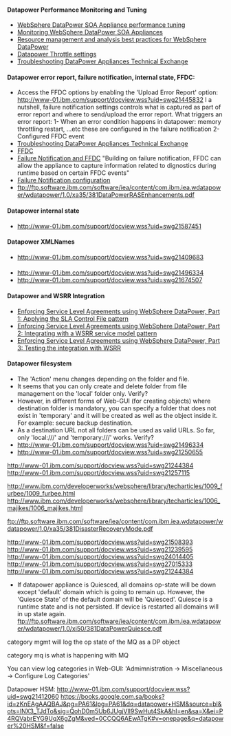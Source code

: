 #### Datapower Performance Monitoring and Tuning
* [WebSphere DataPower SOA Appliance performance tuning](http://www.ibm.com/developerworks/library/ws-dpperformance/)
* [Monitoring WebSphere DataPower SOA Appliances](http://www.ibm.com/developerworks/websphere/library/techarticles/1003_rasmussen/1003_rasmussen.html)
* [Resource management and analysis best practices for WebSphere DataPower](http://www.ibm.com/developerworks/websphere/library/techarticles/1307_rasmussen/1307_rasmussen.html)
* [Datapower Throttle settings](http://stackoverflow.com/questions/27826161/what-is-the-throttle-settings-used-for-in-datapower-appliance)
* [Troubleshooting DataPower Appliances Technical Exchange](http://www-01.ibm.com/support/docview.wss?uid=swg27035675&aid=1)

#### Datapower error report, failure notification, internal state, FFDC:
* Access the FFDC options by enabling the 'Upload Error Report' option:
http://www-01.ibm.com/support/docview.wss?uid=swg21445832
I a nutshell, failure notification settings controls what is captured as part of error report and where to send/upload the error report.
What triggers an error report: 
1- When an error condition happens in datapower: memory throttling restart, ...etc these are configured in the failure notification
2- Configured FFDC event
* [Troubleshooting DataPower Appliances Technical Exchange](http://www-01.ibm.com/support/docview.wss?uid=swg27035675&aid=1)
* [FFDC](http://www-01.ibm.com/support/docview.wss?uid=swg21445832)
* [Failure Notification and FFDC](https://books.google.com.sa/books?id=zKnEAgAAQBAJ&pg=PA88&lpg=PA88&dq=datapower+%22FFDC%22+%22error+report%22&source=bl&ots=lNX22QPhSq&sig=rppsyxC0QPk5RiBj804TT6CHwNY&hl=en&sa=X&ei=RgBHVZLHMs38aJ3xgLAM&ved=0CFQQ6AEwCQ#v=onepage&q=datapower%20%22FFDC%22%20%22error%20report%22&f=false)
"Building on failure notification, FFDC can allow the appliance to capture information related to dignostics during runtime based on certain FFDC events"
* [Failure Notification configuration](https://www-01.ibm.com/support/knowledgecenter/SS9H2Y_6.0.1/com.ibm.dp.xi.doc/failurenotification.html?lang=en)
* ftp://ftp.software.ibm.com/software/iea/content/com.ibm.iea.wdatapower/wdatapower/1.0/xa35/381DataPowerRASEnhancements.pdf

#### Datapower internal state
* http://www-01.ibm.com/support/docview.wss?uid=swg21587451

#### Datapower XMLNames
* http://www-01.ibm.com/support/docview.wss?uid=swg21409683

####
* http://www-01.ibm.com/support/docview.wss?uid=swg21496334
* http://www-01.ibm.com/support/docview.wss?uid=swg21674507


#### Datapower and WSRR Integration
* [Enforcing Service Level Agreements using WebSphere DataPower, Part 1: Applying the SLA Control File pattern](http://www.ibm.com/developerworks/websphere/library/techarticles/1204_dearmas/1204_dearmas.html)
* [Enforcing Service Level Agreements using WebSphere DataPower, Part 2: Integrating with a WSRR service model pattern](http://www.ibm.com/developerworks/websphere/library/techarticles/1308_dearmas2/1308_dearmas2.html)
* [Enforcing Service Level Agreements using WebSphere DataPower, Part 3: Testing the integration with WSRR](http://www.ibm.com/developerworks/websphere/library/techarticles/1308_dearmas3/1308_dearmas3.html)


#### Datapower filesystem
* The 'Action' menu changes depending on the folder and file.
* It seems that you can only create and delete folder from file management on the 'local' folder only.  Verify?
* However, in different forms of Web-GUI (for creating objects) where destination folder is mandatory, you can specify a folder that does not exist in 'temporary' and it will be created as well as the object inside it.  For example: secure backup destination.
* As a destination URL not all folders can be used as valid URLs.  So far, only 'local:///' and 'temporary:///' works. Verify? 
* http://www-01.ibm.com/support/docview.wss?uid=swg21496334
* http://www-01.ibm.com/support/docview.wss?uid=swg21250655


http://www-01.ibm.com/support/docview.wss?uid=swg21244384
http://www-01.ibm.com/support/docview.wss?uid=swg21257115


http://www.ibm.com/developerworks/websphere/library/techarticles/1009_furbee/1009_furbee.html
http://www.ibm.com/developerworks/websphere/library/techarticles/1006_majikes/1006_majikes.html

ftp://ftp.software.ibm.com/software/iea/content/com.ibm.iea.wdatapower/wdatapower/1.0/xa35/381DisasterRecoveryMode.pdf

http://www-01.ibm.com/support/docview.wss?uid=swg21508393
http://www-01.ibm.com/support/docview.wss?uid=swg21239595
http://www-01.ibm.com/support/docview.wss?uid=swg24014405
http://www-01.ibm.com/support/docview.wss?uid=swg27015333
http://www-01.ibm.com/support/docview.wss?uid=swg21244384

* If datapower appliance is Quiesced, all domains op-state will be down except 'default' domain
which is going to remain up. However, the 'Quiesce State' of the default domain will be 'Quiesced'.
Quiesce is a runtime state and is not persisted.  If device is restarted all domains will in up state again.
ftp://ftp.software.ibm.com/software/iea/content/com.ibm.iea.wdatapower/wdatapower/1.0/xi50/381DataPowerQuiesce.pdf



category mgmt will log the op state of the MQ as a DP object

category mq is what is happening with MQ

You can view log categories in Web-GUI: 'Admimnistration -> Miscellaneous -> Configure Log Categories'

Datapower HSM:
http://www-01.ibm.com/support/docview.wss?uid=swg21412060
https://books.google.com.sa/books?id=zKnEAgAAQBAJ&pg=PA61&lpg=PA61&dq=datapower+HSM&source=bl&ots=lNX3_TJdTo&sig=QohD0m5Ub6JUgjVIl9SwHut4SkA&hl=en&sa=X&ei=P4RQVabrEYG9UqX6gZgM&ved=0CCQQ6AEwATgK#v=onepage&q=datapower%20HSM&f=false

